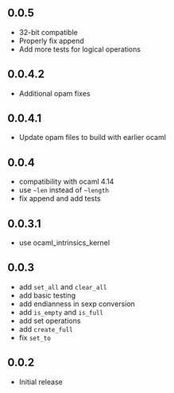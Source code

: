 
## 0.0.5
- 32-bit compatible
- Properly fix append
- Add more tests for logical operations

## 0.0.4.2
- Additional opam fixes

## 0.0.4.1
- Update opam files to build with earlier ocaml

## 0.0.4
- compatibility with ocaml 4.14
- use `~len` instead of `~length`
- fix append and add tests

## 0.0.3.1
- use ocaml_intrinsics_kernel

## 0.0.3
- add `set_all` and `clear_all`
- add basic testing
- add endianness in sexp conversion
- add `is_empty` and `is_full`
- add set operations
- add `create_full`
- fix `set_to`

## 0.0.2
- Initial release
